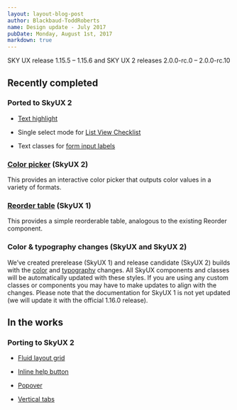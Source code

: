 ```yaml
---
layout: layout-blog-post
author: Blackbaud-ToddRoberts
name: Design update - July 2017
pubDate: Monday, August 1st, 2017
markdown: true
---
```


SKY UX release 1.15.5 – 1.15.6 and SKY UX 2 releases 2.0.0-rc.0 – 2.0.0-rc.10

<!-- more -->

## Recently completed

### Ported to SkyUX 2

-   [Text highlight](https://developer.blackbaud.com/skyux2/components/text-highlight)

-   Single select mode for [List View Checklist](https://developer.blackbaud.com/skyux2/components/list-view-checklist)

-   Text classes for [form input labels](https://developer.blackbaud.com/skyux2/components/form)

### [Color picker](https://developer.blackbaud.com/skyux2/components/colorpicker) (SkyUX 2)

This provides an interactive color picker that outputs color values in a variety of formats.

### [Reorder table](http://skyux.developer.blackbaud.com/components/reordertable/) (SkyUX 1)

This provides a simple reorderable table, analogous to the existing Reorder component.

### Color & typography changes (SkyUX and SkyUX 2) 

We’ve created prerelease (SkyUX 1) and release candidate (SkyUX 2) builds with the [color](https://developer.blackbaud.com/skyux2/design/color) and [typography](https://developer.blackbaud.com/skyux2/design/typography) changes. All SkyUX components and classes will be automatically updated with these styles. If you are using any custom classes or components you may have to make updates to align with the changes. Please note that the documentation for SkyUX 1 is not yet updated (we will update it with the official 1.16.0 release).

## In the works 

### Porting to SkyUX 2

-   [Fluid layout grid](https://github.com/blackbaud/skyux2/issues/603)

-   [Inline help button](https://github.com/blackbaud/skyux2/issues/571)

-   [Popover](https://github.com/blackbaud/skyux2/issues/167)

-   [Vertical tabs](https://github.com/blackbaud/skyux2/issues/573)